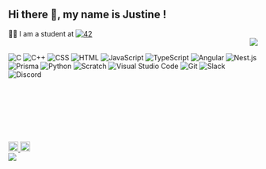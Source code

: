 ## Hi there 👋, my name is Justine !
<div>
👩‍🎓 I am a student at 
  <a href="https://42quebec.com"> <img alt="42" src="https://img.shields.io/badge/Québec-000000.svg?logo=42&logoColor=white"></a>
  
  <br>

<a href="https://github.com/JaeSeoKim/badge42">
  <img align="right" src="https://badge42.vercel.app/api/v2/claqxhwi900590gl56qgoqz1c/stats?cursusId=21&coalitionId=242"/>
</a>


<p>  <br>    
<img alt="C" src="https://custom-icon-badges.demolab.com/badge/C-03599C.svg?logo=c-in-hexagon&logoColor=white">
<img alt="C++" src="https://custom-icon-badges.demolab.com/badge/C++-03599C.svg?logo=cpp2&logoColor=white">
<img alt="CSS" src="https://img.shields.io/badge/CSS-1572B6.svg?logo=css3&logoColor=white">
<img alt="HTML" src="https://img.shields.io/badge/HTML-E34F26.svg?logo=html5&logoColor=white">
<img alt="JavaScript" src="https://img.shields.io/badge/JavaScript-F7DF1E.svg?logo=javascript&logoColor=black">
<img alt="TypeScript" src="https://img.shields.io/badge/TypeScript-007ACC.svg?logo=typescript&logoColor=white">
<img alt="Angular" src="https://img.shields.io/badge/Angular-C3002F.svg?logo=angular&logoColor=white">
<img alt="Nest.js" src="https://img.shields.io/badge/NestJs-a6172d.svg?logo=nestJs&logoColor=black">
<img alt="Prisma" src="https://img.shields.io/badge/Prisma-1d8c7f.svg?logo=prisma&logoColor=white">
<img alt="Python" src="https://img.shields.io/badge/Python-14354C.svg?logo=python&logoColor=white">
<img alt="Scratch" src="https://img.shields.io/badge/Scratch-4D97FF.svg?logo=scratch&logoColor=white">
<img alt="Visual Studio Code" src="https://img.shields.io/badge/Visual%20Studio%20Code-0078d7.svg?logo=visual-studio-code&logoColor=white">
<img alt="Git" src="https://img.shields.io/badge/Git-F05033.svg?logo=git&logoColor=white">
<img alt="Slack" src="https://img.shields.io/badge/Slack-2eb67d.svg?logo=slack&logoColor=e01e5a">
<img alt="Discord" src="https://img.shields.io/badge/Discord-5865f2.svg?logo=discord&logoColor=white">
 
 
  
 
  </p>
  <br><br>
  
  <p>
  
   
  </p>
  
  <br><br><br>
</div>

 <div>
    <a href="https://www.linkedin.com/in/justine-badia-8b4a15a7/">
     <img src="https://user-images.githubusercontent.com/79991066/203111171-730e5864-2ea6-4046-848d-1fc3d61da6f6.svg" height="20" width="20" />
    </a>
    <a href="mailto:badiajustine@gmail.com">
      <img src="https://user-images.githubusercontent.com/79991066/203111200-46fb8216-be20-4f0a-adc9-8582ee8f8834.svg" height="20" width="20" />
    </a>
  </div>


<div>
<a href="https://github.com/justinebadia/github-readme-stats">
 <img align="center" src="https://github-readme-stats.vercel.app/api/top-langs/?username=justinebadia&layout=compact&langs_count=8&theme=tokyonight&show_icons=true&card_width=440px"/> 
</a>
</div>


 


<!--
**justinebadia/justinebadia** is a ✨ _special_ ✨ repository because its `README.md` (this file) appears on your GitHub profile.

Here are some ideas to get you started:

- 🔭 I’m currently working on ...
- 🌱 I’m currently learning ...
- 👯 I’m looking to collaborate on ...
- 🤔 I’m looking for help with ...
- 💬 Ask me about ...
- 📫 How to reach me: ...
- 😄 Pronouns: ...
- ⚡ Fun fact: ...
-->

